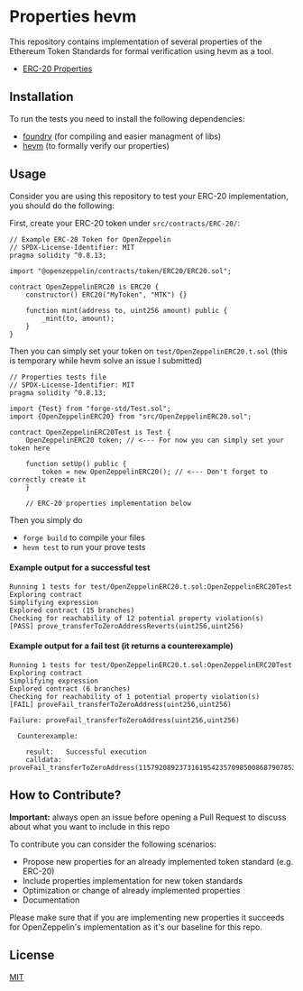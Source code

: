# Properties hevm

This repository contains implementation of several properties of the Ethereum Token Standards for formal verification using hevm as a tool.
- [ERC-20 Properties](https://github.com/0xRalts/properties-hevm/blob/main/test/README.md)

## Installation

To run the tests you need to install the following dependencies:

- [foundry](https://github.com/foundry-rs/foundry#installation) (for compiling and easier managment of libs)
- [hevm](https://github.com/ethereum/hevm?tab=readme-ov-file#installation) (to formally verify our properties)

## Usage

Consider you are using this repository to test your ERC-20 implementation, you should do the following:

First, create your ERC-20 token under `src/contracts/ERC-20/`:
```Solidity
// Example ERC-20 Token for OpenZeppelin
// SPDX-License-Identifier: MIT 
pragma solidity ^0.8.13;

import "@openzeppelin/contracts/token/ERC20/ERC20.sol";

contract OpenZeppelinERC20 is ERC20 {
    constructor() ERC20("MyToken", "MTK") {}

    function mint(address to, uint256 amount) public {
        _mint(to, amount);
    }
}
```
Then you can simply set your token on `test/OpenZeppelinERC20.t.sol` (this is temporary while hevm solve an issue I submitted)

```Solidity
// Properties tests file
// SPDX-License-Identifier: MIT 
pragma solidity ^0.8.13;

import {Test} from "forge-std/Test.sol";
import {OpenZeppelinERC20} from "src/OpenZeppelinERC20.sol";

contract OpenZeppelinERC20Test is Test {
    OpenZeppelinERC20 token; // <--- For now you can simply set your token here

    function setUp() public {
        token = new OpenZeppelinERC20(); // <--- Don't forget to correctly create it
    }

    // ERC-20 properties implementation below
```
Then you simply do
- `forge build` to compile your files
- `hevm test` to run your prove tests

#### Example output for a successful test
```
Running 1 tests for test/OpenZeppelinERC20.t.sol:OpenZeppelinERC20Test
Exploring contract
Simplifying expression
Explored contract (15 branches)
Checking for reachability of 12 potential property violation(s)
[PASS] prove_transferToZeroAddressReverts(uint256,uint256)
```

#### Example output for a fail test (it returns a counterexample)
```
Running 1 tests for test/OpenZeppelinERC20.t.sol:OpenZeppelinERC20Test
Exploring contract
Simplifying expression
Explored contract (6 branches)
Checking for reachability of 1 potential property violation(s)
[FAIL] proveFail_transferToZeroAddress(uint256,uint256)

Failure: proveFail_transferToZeroAddress(uint256,uint256)

  Counterexample:
  
    result:   Successful execution
    calldata: proveFail_transferToZeroAddress(115792089237316195423570985008687907853269984665640564037096400766478308081662,1048576)
```

## How to Contribute?
**Important:** always open an issue before opening a Pull Request to discuss about what you want to include in this repo

To contribute you can consider the following scenarios:
- Propose new properties for an already implemented token standard (e.g. ERC-20)
- Include properties implementation for new  token standards
- Optimization or change of already implemented properties
- Documentation

Please make sure that if you are implementing new properties it succeeds for OpenZeppelin's implementation as it's our baseline for this repo.

## License

[MIT](https://github.com/0xRalts/properties-hevm/blob/main/LICENSE)
